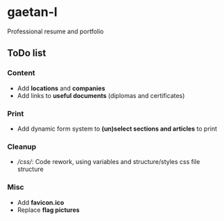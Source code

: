 # gaetan-l

Professional resume and portfolio

## ToDo list

### Content
- Add **locations** and **companies**
- Add links to **useful documents** (diplomas and certificates)

### Print
- Add dynamic form system to **(un)select sections and articles** to print

### Cleanup
- */css/*: Code rework, using variables and structure/styles css file structure

### Misc
- Add **favicon.ico**
- Replace **flag pictures**